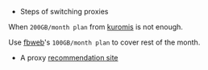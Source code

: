 - Steps of switching proxies

When `200GB/month plan` from [kuromis](https://www.kuromis.com/) is not enough.

Use [fbweb](https://www.fbweb.cc)'s `100GB/month plan` to cover rest of the month.

- A proxy [recommendation site](https://limbopro.com/865.html)
